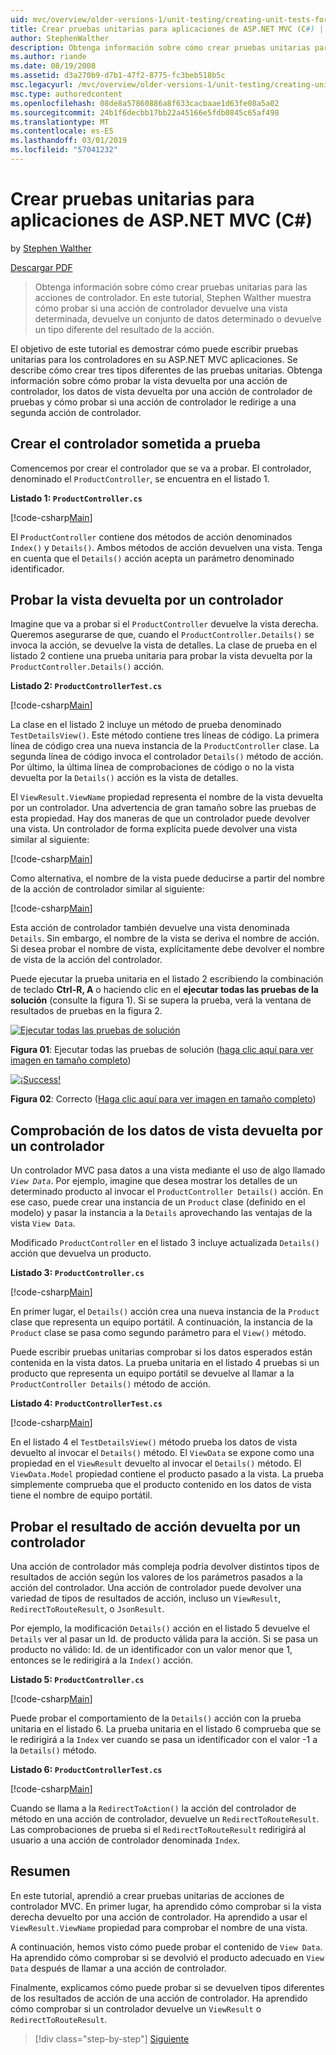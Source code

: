 ```yaml
---
uid: mvc/overview/older-versions-1/unit-testing/creating-unit-tests-for-asp-net-mvc-applications-cs
title: Crear pruebas unitarias para aplicaciones de ASP.NET MVC (C#) | Microsoft Docs
author: StephenWalther
description: Obtenga información sobre cómo crear pruebas unitarias para las acciones de controlador. En este tutorial, Stephen Walther muestra cómo probar si una acción de controlador devuelve un ParteI...
ms.author: riande
ms.date: 08/19/2008
ms.assetid: d3a270b9-d7b1-47f2-8775-fc3beb518b5c
msc.legacyurl: /mvc/overview/older-versions-1/unit-testing/creating-unit-tests-for-asp-net-mvc-applications-cs
msc.type: authoredcontent
ms.openlocfilehash: 08de8a57860886a8f633cacbaae1d63fe08a5a02
ms.sourcegitcommit: 24b1f6decbb17bb22a45166e5fdb0845c65af498
ms.translationtype: MT
ms.contentlocale: es-ES
ms.lasthandoff: 03/01/2019
ms.locfileid: "57041232"
---
```

<a name="creating-unit-tests-for-aspnet-mvc-applications-c"></a>Crear pruebas unitarias para aplicaciones de ASP.NET MVC (C#)
====================
by [Stephen Walther](https://github.com/StephenWalther)

[Descargar PDF](http://download.microsoft.com/download/8/4/8/84843d8d-1575-426c-bcb5-9d0c42e51416/ASPNET_MVC_Tutorial_07_CS.pdf)

> Obtenga información sobre cómo crear pruebas unitarias para las acciones de controlador. En este tutorial, Stephen Walther muestra cómo probar si una acción de controlador devuelve una vista determinada, devuelve un conjunto de datos determinado o devuelve un tipo diferente del resultado de la acción.


El objetivo de este tutorial es demostrar cómo puede escribir pruebas unitarias para los controladores en su ASP.NET MVC aplicaciones. Se describe cómo crear tres tipos diferentes de las pruebas unitarias. Obtenga información sobre cómo probar la vista devuelta por una acción de controlador, los datos de vista devuelta por una acción de controlador de pruebas y cómo probar si una acción de controlador le redirige a una segunda acción de controlador.

## <a name="creating-the-controller-under-test"></a>Crear el controlador sometida a prueba

Comencemos por crear el controlador que se va a probar. El controlador, denominado el `ProductController`, se encuentra en el listado 1.

**Listado 1: `ProductController.cs`**

[!code-csharp[Main](creating-unit-tests-for-asp-net-mvc-applications-cs/samples/sample1.cs)]

El `ProductController` contiene dos métodos de acción denominados `Index()` y `Details()`. Ambos métodos de acción devuelven una vista. Tenga en cuenta que el `Details()` acción acepta un parámetro denominado identificador.

## <a name="testing-the-view-returned-by-a-controller"></a>Probar la vista devuelta por un controlador

Imagine que va a probar si el `ProductController` devuelve la vista derecha. Queremos asegurarse de que, cuando el `ProductController.Details()` se invoca la acción, se devuelve la vista de detalles. La clase de prueba en el listado 2 contiene una prueba unitaria para probar la vista devuelta por la `ProductController.Details()` acción.

**Listado 2: `ProductControllerTest.cs`**

[!code-csharp[Main](creating-unit-tests-for-asp-net-mvc-applications-cs/samples/sample2.cs)]

La clase en el listado 2 incluye un método de prueba denominado `TestDetailsView()`. Este método contiene tres líneas de código. La primera línea de código crea una nueva instancia de la `ProductController` clase. La segunda línea de código invoca el controlador `Details()` método de acción. Por último, la última línea de comprobaciones de código o no la vista devuelta por la `Details()` acción es la vista de detalles.

El `ViewResult.ViewName` propiedad representa el nombre de la vista devuelta por un controlador. Una advertencia de gran tamaño sobre las pruebas de esta propiedad. Hay dos maneras de que un controlador puede devolver una vista. Un controlador de forma explícita puede devolver una vista similar al siguiente:

[!code-csharp[Main](creating-unit-tests-for-asp-net-mvc-applications-cs/samples/sample3.cs)]

Como alternativa, el nombre de la vista puede deducirse a partir del nombre de la acción de controlador similar al siguiente:

[!code-csharp[Main](creating-unit-tests-for-asp-net-mvc-applications-cs/samples/sample4.cs)]

Esta acción de controlador también devuelve una vista denominada `Details`. Sin embargo, el nombre de la vista se deriva el nombre de acción. Si desea probar el nombre de vista, explícitamente debe devolver el nombre de vista de la acción del controlador.

Puede ejecutar la prueba unitaria en el listado 2 escribiendo la combinación de teclado **Ctrl-R, A** o haciendo clic en el **ejecutar todas las pruebas de la solución** (consulte la figura 1). Si se supera la prueba, verá la ventana de resultados de pruebas en la figura 2.


[![Ejecutar todas las pruebas de solución](creating-unit-tests-for-asp-net-mvc-applications-cs/_static/image2.png)](creating-unit-tests-for-asp-net-mvc-applications-cs/_static/image1.png)

**Figura 01**: Ejecutar todas las pruebas de solución ([haga clic aquí para ver imagen en tamaño completo](creating-unit-tests-for-asp-net-mvc-applications-cs/_static/image3.png))


[![¡Success!](creating-unit-tests-for-asp-net-mvc-applications-cs/_static/image5.png)](creating-unit-tests-for-asp-net-mvc-applications-cs/_static/image4.png)

**Figura 02**: Correcto ([Haga clic aquí para ver imagen en tamaño completo](creating-unit-tests-for-asp-net-mvc-applications-cs/_static/image6.png))


## <a name="testing-the-view-data-returned-by-a-controller"></a>Comprobación de los datos de vista devuelta por un controlador

Un controlador MVC pasa datos a una vista mediante el uso de algo llamado *`View Data`*. Por ejemplo, imagine que desea mostrar los detalles de un determinado producto al invocar el `ProductController Details()` acción. En ese caso, puede crear una instancia de un `Product` clase (definido en el modelo) y pasar la instancia a la `Details` aprovechando las ventajas de la vista `View Data`.

Modificado `ProductController` en el listado 3 incluye actualizada `Details()` acción que devuelva un producto.

**Listado 3: `ProductController.cs`**

[!code-csharp[Main](creating-unit-tests-for-asp-net-mvc-applications-cs/samples/sample5.cs)]

En primer lugar, el `Details()` acción crea una nueva instancia de la `Product` clase que representa un equipo portátil. A continuación, la instancia de la `Product` clase se pasa como segundo parámetro para el `View()` método.

Puede escribir pruebas unitarias comprobar si los datos esperados están contenida en la vista datos. La prueba unitaria en el listado 4 pruebas si un producto que representa un equipo portátil se devuelve al llamar a la `ProductController Details()` método de acción.

**Listado 4: `ProductControllerTest.cs`**

[!code-csharp[Main](creating-unit-tests-for-asp-net-mvc-applications-cs/samples/sample6.cs)]

En el listado 4 el `TestDetailsView()` método prueba los datos de vista devuelto al invocar el `Details()` método. El `ViewData` se expone como una propiedad en el `ViewResult` devuelto al invocar el `Details()` método. El `ViewData.Model` propiedad contiene el producto pasado a la vista. La prueba simplemente comprueba que el producto contenido en los datos de vista tiene el nombre de equipo portátil.

## <a name="testing-the-action-result-returned-by-a-controller"></a>Probar el resultado de acción devuelta por un controlador

Una acción de controlador más compleja podría devolver distintos tipos de resultados de acción según los valores de los parámetros pasados a la acción del controlador. Una acción de controlador puede devolver una variedad de tipos de resultados de acción, incluso un `ViewResult`, `RedirectToRouteResult`, o `JsonResult`.

Por ejemplo, la modificación `Details()` acción en el listado 5 devuelve el `Details` ver al pasar un Id. de producto válida para la acción. Si se pasa un producto no válido: Id. de un identificador con un valor menor que 1, entonces se le redirigirá a la `Index()` acción.

**Listado 5: `ProductController.cs`**

[!code-csharp[Main](creating-unit-tests-for-asp-net-mvc-applications-cs/samples/sample7.cs)]

Puede probar el comportamiento de la `Details()` acción con la prueba unitaria en el listado 6. La prueba unitaria en el listado 6 comprueba que se le redirigirá a la `Index` ver cuando se pasa un identificador con el valor -1 a la `Details()` método.

**Listado 6: `ProductControllerTest.cs`**

[!code-csharp[Main](creating-unit-tests-for-asp-net-mvc-applications-cs/samples/sample8.cs)]

Cuando se llama a la `RedirectToAction()` la acción del controlador de método en una acción de controlador, devuelve un `RedirectToRouteResult`. Las comprobaciones de prueba si el `RedirectToRouteResult` redirigirá al usuario a una acción de controlador denominada `Index`.

## <a name="summary"></a>Resumen

En este tutorial, aprendió a crear pruebas unitarias de acciones de controlador MVC. En primer lugar, ha aprendido cómo comprobar si la vista derecha devuelto por una acción de controlador. Ha aprendido a usar el `ViewResult.ViewName` propiedad para comprobar el nombre de una vista.

A continuación, hemos visto cómo puede probar el contenido de `View Data`. Ha aprendido cómo comprobar si se devolvió el producto adecuado en `View Data` después de llamar a una acción de controlador.

Finalmente, explicamos cómo puede probar si se devuelven tipos diferentes de los resultados de acción de una acción de controlador. Ha aprendido cómo comprobar si un controlador devuelve un `ViewResult` o `RedirectToRouteResult`.

> [!div class="step-by-step"]
> [Siguiente](creating-unit-tests-for-asp-net-mvc-applications-vb.md)
